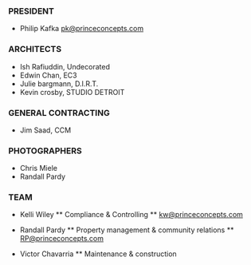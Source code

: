 ### PRESIDENT
* Philip Kafka
[pk@princeconcepts.com](mailto:pk@princeconcepts.com)

### ARCHITECTS
* Ish Rafiuddin, Undecorated
* Edwin Chan, EC3
* Julie bargmann, D.I.R.T.
* Kevin crosby, STUDIO DETROIT

### GENERAL CONTRACTING
* Jim Saad, CCM



### PHOTOGRAPHERS
* Chris Miele 
* Randall Pardy 



### TEAM
* Kelli Wiley
** Compliance & Controlling
** [kw@princeconcepts.com](mailto:pk@princeconcepts.com)

* Randall Pardy
** Property management & community relations
** [RP@princeconcepts.com](mailto:pk@princeconcepts.com)

* Victor Chavarria
** Maintenance & construction 